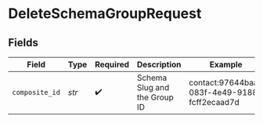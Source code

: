 # DeleteSchemaGroupRequest


## Fields

| Field                                        | Type                                         | Required                                     | Description                                  | Example                                      |
| -------------------------------------------- | -------------------------------------------- | -------------------------------------------- | -------------------------------------------- | -------------------------------------------- |
| `composite_id`                               | *str*                                        | :heavy_check_mark:                           | Schema Slug and the Group ID                 | contact:97644baa-083f-4e49-9188-fcff2ecaad7d |
